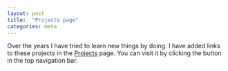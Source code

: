 ```yaml
---
layout: post
title:  "Projects page"
categories: meta
---
```


Over the years I have tried to learn new things by doing. I have added links to these projects in the [Projects](/projects) page. You can visit it by clicking the button in the top navigation bar.
